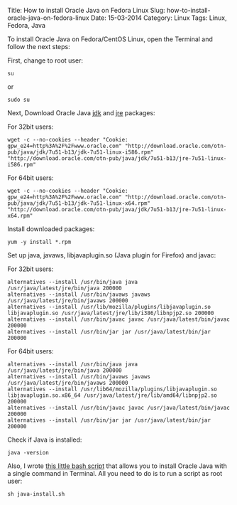 Title: How to install Oracle Java on Fedora Linux
Slug: how-to-install-oracle-java-on-fedora-linux
Date: 15-03-2014
Category: Linux
Tags: Linux, Fedora, Java

To install Oracle Java on Fedora/CentOS Linux, open the Terminal and follow the
next steps:

First, change to root user:

```
su
```

or

```
sudo su
```

Next, Download Oracle Java [jdk](http://www.oracle.com/technetwork/java/javase/downloads/jdk7-downloads-1880260.html)
and
[jre](http://www.oracle.com/technetwork/java/javase/downloads/jre7-downloads-1880261.html) packages:

For 32bit users:

```
wget -c --no-cookies --header "Cookie: gpw_e24=http%3A%2F%2Fwww.oracle.com" "http://download.oracle.com/otn-pub/java/jdk/7u51-b13/jdk-7u51-linux-i586.rpm" "http://download.oracle.com/otn-pub/java/jdk/7u51-b13/jre-7u51-linux-i586.rpm"
```

For 64bit users:

```
wget -c --no-cookies --header "Cookie: gpw_e24=http%3A%2F%2Fwww.oracle.com" "http://download.oracle.com/otn-pub/java/jdk/7u51-b13/jdk-7u51-linux-x64.rpm" "http://download.oracle.com/otn-pub/java/jdk/7u51-b13/jre-7u51-linux-x64.rpm"
```

Install downloaded packages:

```
yum -y install *.rpm
```

Set up java, javaws, libjavaplugin.so (Java plugin for Firefox) and javac:

For 32bit users:

```
alternatives --install /usr/bin/java java /usr/java/latest/jre/bin/java 200000
alternatives --install /usr/bin/javaws javaws /usr/java/latest/jre/bin/javaws 200000
alternatives --install /usr/lib/mozilla/plugins/libjavaplugin.so libjavaplugin.so /usr/java/latest/jre/lib/i386/libnpjp2.so 200000
alternatives --install /usr/bin/javac javac /usr/java/latest/bin/javac 200000
alternatives --install /usr/bin/jar jar /usr/java/latest/bin/jar 200000
```

For 64bit users:

```
alternatives --install /usr/bin/java java /usr/java/latest/jre/bin/java 200000
alternatives --install /usr/bin/javaws javaws /usr/java/latest/jre/bin/javaws 200000
alternatives --install /usr/lib64/mozilla/plugins/libjavaplugin.so libjavaplugin.so.x86_64 /usr/java/latest/jre/lib/amd64/libnpjp2.so 200000
alternatives --install /usr/bin/javac javac /usr/java/latest/bin/javac 200000
alternatives --install /usr/bin/jar jar /usr/java/latest/bin/jar 200000
```

Check if Java is installed:

```
java -version
```

Also, I wrote [this little bash script](https://dl.dropboxusercontent.com/u/9196683/Fedora/java-install.sh)
that allows you to install Oracle Java with a single command in Terminal.
All you need to do is to run a script as root user:

```
sh java-install.sh
```
